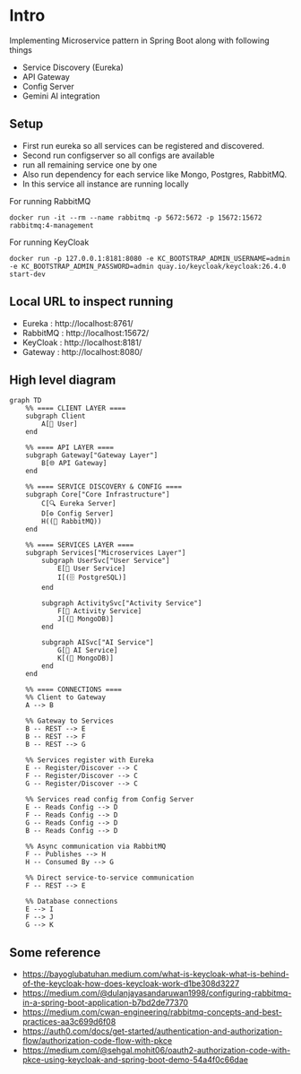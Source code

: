 # Intro

Implementing Microservice pattern in Spring Boot along with following things
- Service Discovery (Eureka)
- API Gateway
- Config Server
- Gemini AI integration

## Setup
- First run eureka so all services can be registered and discovered.
- Second run configserver so all configs are available
- run all remaining service one by one
- Also run dependency for each service like Mongo, Postgres, RabbitMQ.
- In this service all instance are running locally


For running RabbitMQ
```
docker run -it --rm --name rabbitmq -p 5672:5672 -p 15672:15672 rabbitmq:4-management
```
For running KeyCloak
```
docker run -p 127.0.0.1:8181:8080 -e KC_BOOTSTRAP_ADMIN_USERNAME=admin -e KC_BOOTSTRAP_ADMIN_PASSWORD=admin quay.io/keycloak/keycloak:26.4.0 start-dev
```

## Local URL to inspect running

- Eureka : http://localhost:8761/
- RabbitMQ : http://localhost:15672/
- KeyCloak : http://localhost:8181/
- Gateway : http://localhost:8080/

## High level diagram

```mermaid
graph TD
    %% ==== CLIENT LAYER ====
    subgraph Client
        A[👤 User]
    end

    %% ==== API LAYER ====
    subgraph Gateway["Gateway Layer"]
        B[🌐 API Gateway]
    end

    %% ==== SERVICE DISCOVERY & CONFIG ====
    subgraph Core["Core Infrastructure"]
        C[🔍 Eureka Server]
        D[⚙️ Config Server]
        H((📨 RabbitMQ))
    end

    %% ==== SERVICES LAYER ====
    subgraph Services["Microservices Layer"]
        subgraph UserSvc["User Service"]
            E[🧩 User Service]
            I[(🗄️ PostgreSQL)]
        end

        subgraph ActivitySvc["Activity Service"]
            F[🏃 Activity Service]
            J[(🍃 MongoDB)]
        end

        subgraph AISvc["AI Service"]
            G[🤖 AI Service]
            K[(🍃 MongoDB)]
        end
    end

    %% ==== CONNECTIONS ====
    %% Client to Gateway
    A --> B

    %% Gateway to Services
    B -- REST --> E
    B -- REST --> F
    B -- REST --> G

    %% Services register with Eureka
    E -- Register/Discover --> C
    F -- Register/Discover --> C
    G -- Register/Discover --> C

    %% Services read config from Config Server
    E -- Reads Config --> D
    F -- Reads Config --> D
    G -- Reads Config --> D
    B -- Reads Config --> D

    %% Async communication via RabbitMQ
    F -- Publishes --> H
    H -- Consumed By --> G

    %% Direct service-to-service communication
    F -- REST --> E

    %% Database connections
    E --> I
    F --> J
    G --> K
```

## Some reference

- https://bayoglubatuhan.medium.com/what-is-keycloak-what-is-behind-of-the-keycloak-how-does-keycloak-work-d1be308d3227
- https://medium.com/@dulanjayasandaruwan1998/configuring-rabbitmq-in-a-spring-boot-application-b7bd2de77370
- https://medium.com/cwan-engineering/rabbitmq-concepts-and-best-practices-aa3c699d6f08
- https://auth0.com/docs/get-started/authentication-and-authorization-flow/authorization-code-flow-with-pkce
- https://medium.com/@sehgal.mohit06/oauth2-authorization-code-with-pkce-using-keycloak-and-spring-boot-demo-54a4f0c66dae